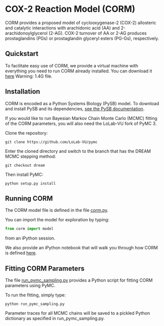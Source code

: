 COX-2 Reaction Model (CORM)
=============

CORM provides a proposed model of cyclooxygenase-2 (COX-2) allosteric and catalytic interactions with arachidonic acid (AA) and 2-arachidonoylglycerol (2-AG).
COX-2 turnover of AA or 2-AG produces prostaglandins (PGs) or prostaglandin glyceryl esters (PG-Gs), respectively.

Quickstart
----------

To facilitate easy use of CORM, we provide a virtual machine with everything you need to run CORM already installed.  You can download it [here](http://puma.mc.vanderbilt.edu:8000/virtual_machines/CORM_demo.ova) Warning: 1.4G file.

Installation
------------

CORM is encoded as a Python Systems Biology (PySB) model.  To download and install PySB and its dependencies, [see the PySB documentation](http://docs.pysb.org/en/latest/installation.html#option-2-installing-the-dependencies-yourself).

If you would like to run Bayesian Markov Chain Monte Carlo (MCMC) fitting of the CORM parameters, you will also need the LoLab-VU fork of PyMC 3.

Clone the repository:
```
git clone https://github.com/LoLab-VU/pymc
```

Enter the cloned directory and switch to the branch that has the DREAM MCMC stepping method:
```
git checkout dream
```

Then install PyMC:
```
python setup.py install
```

Running CORM
------------

The CORM model file is defined in the file [corm.py](https://github.com/LoLab-VU/CORM/blob/master/corm.py).

You can import the model for exploration by typing:
```python
from corm import model
```
from an iPython session.

We also provide an iPython notebook that will walk you through how CORM is defined [here](http://nbviewer.ipython.org/urls/raw.githubusercontent.com/LoLab-VU/CORM/master/corm_tutorial.ipynb).

Fitting CORM Parameters
-----------------------

The file [run_pymc_sampling.py](https://github.com/LoLab-VU/CORM/blob/master/run_pymc_sampling.py) provides a Python script for fitting CORM parameters using PyMC.

To run the fitting, simply type:
```
python run_pymc_sampling.py
```

Parameter traces for all MCMC chains will be saved to a pickled Python dictionary as specified in run_pymc_sampling.py. 
